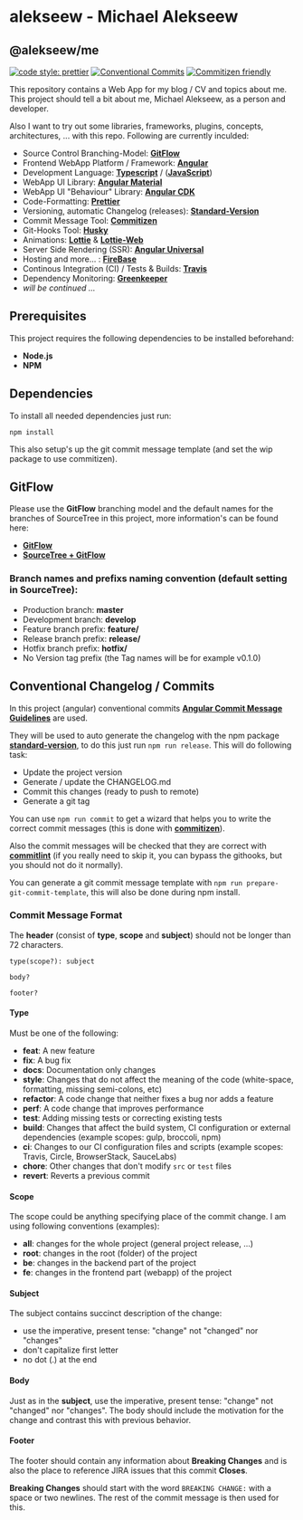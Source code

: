 # alekseew - Michael Alekseew
## @alekseew/me

[![code style: prettier](https://img.shields.io/badge/code_style-prettier-ff69b4.svg?style=flat-square)](https://github.com/prettier/prettier)
[![Conventional Commits](https://img.shields.io/badge/Conventional%20Commits-1.0.0-yellow.svg)](https://conventionalcommits.org)
[![Commitizen friendly](https://img.shields.io/badge/commitizen-friendly-brightgreen.svg)](http://commitizen.github.io/cz-cli)

This repository contains a Web App for my blog / CV and topics about me.
This project should tell a bit about me, Michael Alekseew, as a person and developer.

Also I want to try out some libraries, frameworks, plugins, concepts, architectures, ... with this repo.
Following are currently inculded:

- Source Control Branching-Model: [**GitFlow**](http://nvie.com/posts/a-successful-git-branching-model)
- Frontend WebApp Platform / Framework: [**Angular**](https://angular.io)
- Development Language: [**Typescript**](https://www.typescriptlang.org) / ([**JavaScript**](https://www.javascript.com))
- WebApp UI Library: [**Angular Material**](https://material.angular.io)
- WebApp UI "Behaviour" Library: [**Angular CDK**](https://material.angular.io/cdk)
- Code-Formatting: [**Prettier**](https://prettier.io)
- Versioning, automatic Changelog (releases): [**Standard-Version**](https://github.com/conventional-changelog/standard-version)
- Commit Message Tool: [**Commitizen**](http://commitizen.github.io/cz-cli)
- Git-Hooks Tool: [**Husky**](https://github.com/typicode/husky)
- Animations: [**Lottie**](https://airbnb.design/lottie) & [**Lottie-Web**](https://github.com/airbnb/lottie-web)
- Server Side Rendering (SSR): [**Angular Universal**](https://universal.angular.io)
- Hosting and more... : [**FireBase**](https://firebase.google.com)
- Continous Integration (CI) / Tests & Builds: [**Travis**](https://travis-ci.org)
- Dependency Monitoring: [**Greenkeeper**](https://greenkeeper.io)
- _will be continued ..._


## Prerequisites

This project requires the following dependencies to be installed beforehand:
* **Node.js**
* **NPM**


## Dependencies

To install all needed dependencies just run:
```shell
npm install
```
This also setup's up the git commit message template (and set the wip package to use commitizen).


## GitFlow

Please use the **GitFlow** branching model and the default names for the branches of SourceTree in this project, more information's can be found here:

* [**GitFlow**](http://nvie.com/posts/a-successful-git-branching-model/)
* [**SourceTree + GitFlow**](https://blog.sourcetreeapp.com/2012/08/01/smart-branching-with-sourcetree-and-git-flow/)

### Branch names and prefixs naming convention (default setting in SourceTree):

* Production branch: **master**
* Development branch: **develop**
* Feature branch prefix: **feature/**
* Release branch prefix: **release/**
* Hotfix branch prefix: **hotfix/**
* No Version tag prefix (the Tag names will be for example v0.1.0)


## Conventional Changelog / Commits

In this project (angular) conventional commits [**Angular Commit Message Guidelines**](https://github.com/angular/material2/blob/master/CONTRIBUTING.md#-commit-message-guidelines) are used.

They will be used to auto generate the changelog with the npm package [**standard-version**](https://github.com/conventional-changelog/standard-version), to do this just run `npm run release`.
This will do following task:
- Update the project version
- Generate / update the CHANGELOG.md
- Commit this changes (ready to push to remote)
- Generate a git tag

You can use `npm run commit` to get a wizard that helps you to write the correct commit messages (this is done with [**commitizen**](https://github.com/commitizen/cz-cli)).

Also the commit messages will be checked that they are correct with [**commitlint**](https://github.com/marionebl/commitlint) (if you really need to skip it, you can bypass the githooks, but you should not do it normally).

You can generate a git commit message template with `npm run prepare-git-commit-template`, this will also be done during npm install.

### Commit Message Format

The **header** (consist of **type**, **scope** and **subject**) should not be longer than 72 characters.
```
type(scope?): subject

body?

footer?
```

#### Type

Must be one of the following:

* **feat**: A new feature
* **fix**: A bug fix
* **docs**: Documentation only changes
* **style**: Changes that do not affect the meaning of the code (white-space, formatting, missing semi-colons, etc)
* **refactor**: A code change that neither fixes a bug nor adds a feature
* **perf**: A code change that improves performance
* **test**: Adding missing tests or correcting existing tests
* **build**: Changes that affect the build system, CI configuration or external dependencies (example scopes: gulp, broccoli, npm)
* **ci**: Changes to our CI configuration files and scripts (example scopes: Travis, Circle, BrowserStack, SauceLabs)
* **chore**: Other changes that don't modify `src` or `test` files
* **revert**: Reverts a previous commit

#### Scope

The scope could be anything specifying place of the commit change. I am using following conventions (examples):

- **all**: changes for the whole project (general project release, ...)
- **root**: changes in the root (folder) of the project
- **be**: changes in the backend part of the project
- **fe**: changes in the frontend part (webapp) of the project

#### Subject

The subject contains succinct description of the change:

* use the imperative, present tense: "change" not "changed" nor "changes"
* don't capitalize first letter
* no dot (.) at the end

#### Body

Just as in the **subject**, use the imperative, present tense: "change" not "changed" nor "changes".
The body should include the motivation for the change and contrast this with previous behavior.

#### Footer

The footer should contain any information about **Breaking Changes** and is also the place to reference JIRA issues that this commit **Closes**.

**Breaking Changes** should start with the word `BREAKING CHANGE:` with a space or two newlines.
The rest of the commit message is then used for this.
